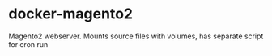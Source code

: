 # docker-magento2
Magento2 webserver. Mounts source files with volumes, has separate script for cron run
